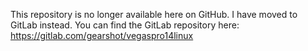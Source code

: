 This repository is no longer available here on GitHub. I have moved to GitLab instead. You can find the GitLab repository here: https://gitlab.com/gearshot/vegaspro14linux

